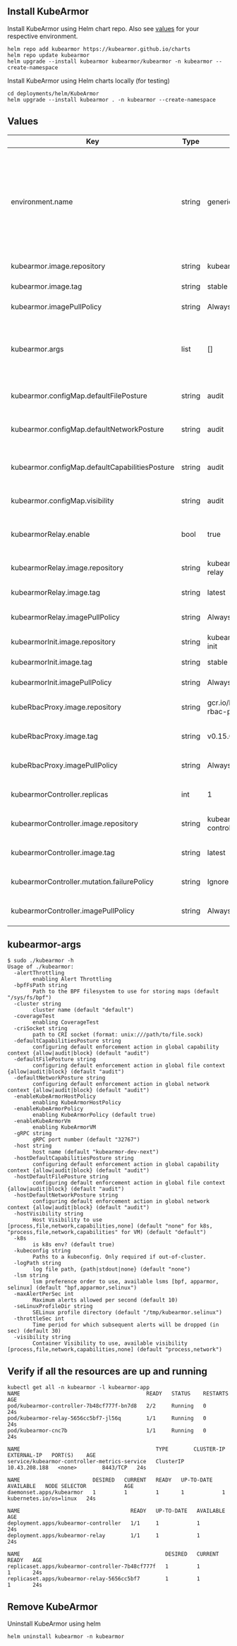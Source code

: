 ## Install KubeArmor
Install KubeArmor using Helm chart repo. Also see [values](#Values) for your respective environment.
```
helm repo add kubearmor https://kubearmor.github.io/charts
helm repo update kubearmor
helm upgrade --install kubearmor kubearmor/kubearmor -n kubearmor --create-namespace
```

Install KubeArmor using Helm charts locally (for testing)
```
cd deployments/helm/KubeArmor
helm upgrade --install kubearmor . -n kubearmor --create-namespace
```

## Values
| Key | Type | Default | Description |
|-----|------|---------|-------------|
| environment.name | string | generic | The target environment to install KubeArmor in. Possible values: generic, GKE, EKS, BottleRocket, k0s, k3s, minikube, microk8s |
| kubearmor.image.repository | string | kubearmor/kubearmor | kubearmor image repo |
| kubearmor.image.tag | string | stable | kubearmor image tag |
| kubearmor.imagePullPolicy | string | Always | kubearmor imagePullPolicy |
| kubearmor.args | list | [] | Specify additional args to the kubearmor daemon. See [kubearmor-args](#kubearmor-args) |
| kubearmor.configMap.defaultFilePosture | string | audit | Default file posture for KubeArmor |
| kubearmor.configMap.defaultNetworkPosture | string | audit | Default network posture for KubeArmor |
| kubearmor.configMap.defaultCapabilitiesPosture | string | audit | Default capabilities posture for KubeArmor |
| kubearmor.configMap.visibility | string | audit | Default visibility for KubeArmor |
| kubearmorRelay.enable | bool | true | to enable/disable kubearmor-relay |
| kubearmorRelay.image.repository | string | kubearmor/kubearmor-relay | kubearmor-relay image repo |
| kubearmorRelay.image.tag | string | latest | kubearmor-relay image tag |
| kubearmorRelay.imagePullPolicy | string | Always | kubearmor-relay imagePullPolicy |
| kubearmorInit.image.repository | string | kubearmor/kubearmor-init | kubearmor-init image repo |
| kubearmorInit.image.tag | string | stable | kubearmor-init image tag |
| kubearmorInit.imagePullPolicy | string | Always | kubearmor-init imagePullPolicy |
| kubeRbacProxy.image.repository | string | gcr.io/kubebuilder/kube-rbac-proxy | kube-rbac-proxy image repo |
| kubeRbacProxy.image.tag | string | v0.15.0 | kube-rbac-proxy image tag |
| kubeRbacProxy.imagePullPolicy | string | Always | kube-rbac-proxy imagePullPolicy |
| kubearmorController.replicas | int | 1 | kubearmor-controller replicas |
| kubearmorController.image.repository | string | kubearmor/kubearmor-controller | kubearmor-controller image repo |
| kubearmorController.image.tag | string | latest | kubearmor-controller image tag |
| kubearmorController.mutation.failurePolicy | string | Ignore | kubearmor-controller failure policy |
| kubearmorController.imagePullPolicy | string | Always | kubearmor-controller imagePullPolicy |

## kubearmor-args
```
$ sudo ./kubearmor -h
Usage of ./kubearmor:
  -alertThrottling
        enabling Alert Throttling
  -bpfFsPath string
        Path to the BPF filesystem to use for storing maps (default "/sys/fs/bpf")
  -cluster string
        cluster name (default "default")
  -coverageTest
        enabling CoverageTest
  -criSocket string
        path to CRI socket (format: unix:///path/to/file.sock)
  -defaultCapabilitiesPosture string
        configuring default enforcement action in global capability context {allow|audit|block} (default "audit")
  -defaultFilePosture string
        configuring default enforcement action in global file context {allow|audit|block} (default "audit")
  -defaultNetworkPosture string
        configuring default enforcement action in global network context {allow|audit|block} (default "audit")
  -enableKubeArmorHostPolicy
        enabling KubeArmorHostPolicy
  -enableKubeArmorPolicy
        enabling KubeArmorPolicy (default true)
  -enableKubeArmorVm
        enabling KubeArmorVM
  -gRPC string
        gRPC port number (default "32767")
  -host string
        host name (default "kubearmor-dev-next")
  -hostDefaultCapabilitiesPosture string
        configuring default enforcement action in global capability context {allow|audit|block} (default "audit")
  -hostDefaultFilePosture string
        configuring default enforcement action in global file context {allow|audit|block} (default "audit")
  -hostDefaultNetworkPosture string
        configuring default enforcement action in global network context {allow|audit|block} (default "audit")
  -hostVisibility string
        Host Visibility to use [process,file,network,capabilities,none] (default "none" for k8s, "process,file,network,capabilities" for VM) (default "default")
  -k8s
        is k8s env? (default true)
  -kubeconfig string
        Paths to a kubeconfig. Only required if out-of-cluster.
  -logPath string
        log file path, {path|stdout|none} (default "none")
  -lsm string
        lsm preference order to use, available lsms [bpf, apparmor, selinux] (default "bpf,apparmor,selinux")
  -maxAlertPerSec int
        Maximum alerts allowed per second (default 10)
  -seLinuxProfileDir string
        SELinux profile directory (default "/tmp/kubearmor.selinux")
  -throttleSec int
        Time period for which subsequent alerts will be dropped (in sec) (default 30)
  -visibility string
        Container Visibility to use, available visibility [process,file,network,capabilities,none] (default "process,network")
```

## Verify if all the resources are up and running
```
kubectl get all -n kubearmor -l kubearmor-app
NAME                                        READY   STATUS    RESTARTS   AGE
pod/kubearmor-controller-7b48cf777f-bn7d8   2/2     Running   0          24s
pod/kubearmor-relay-5656cc5bf7-jl56q        1/1     Running   0          24s
pod/kubearmor-cnc7b                         1/1     Running   0          24s

NAME                                           TYPE        CLUSTER-IP      EXTERNAL-IP   PORT(S)    AGE
service/kubearmor-controller-metrics-service   ClusterIP   10.43.208.188   <none>        8443/TCP   24s

NAME                       DESIRED   CURRENT   READY   UP-TO-DATE   AVAILABLE   NODE SELECTOR            AGE
daemonset.apps/kubearmor   1         1         1       1            1           kubernetes.io/os=linux   24s

NAME                                   READY   UP-TO-DATE   AVAILABLE   AGE
deployment.apps/kubearmor-controller   1/1     1            1           24s
deployment.apps/kubearmor-relay        1/1     1            1           24s

NAME                                              DESIRED   CURRENT   READY   AGE
replicaset.apps/kubearmor-controller-7b48cf777f   1         1         1       24s
replicaset.apps/kubearmor-relay-5656cc5bf7        1         1         1       24s
```

## Remove KubeArmor
Uninstall KubeArmor using helm
```
helm uninstall kubearmor -n kubearmor
```
